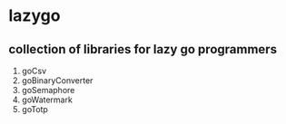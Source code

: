 # lazygo
## collection of libraries for lazy go programmers
1. goCsv
2. goBinaryConverter
3. goSemaphore
4. goWatermark
5. goTotp
